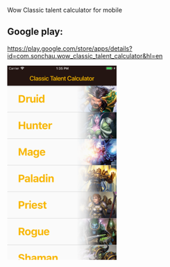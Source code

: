 Wow Classic talent calculator for mobile

## Google play:

https://play.google.com/store/apps/details?id=com.sonchau.wow_classic_talent_calculator&hl=en


<img src="https://github.com/SonQBChau/wow_classic_talent_calculator/blob/master/assets/Screenshots/ss_1_5.5.png" width="50%" height="50%">
